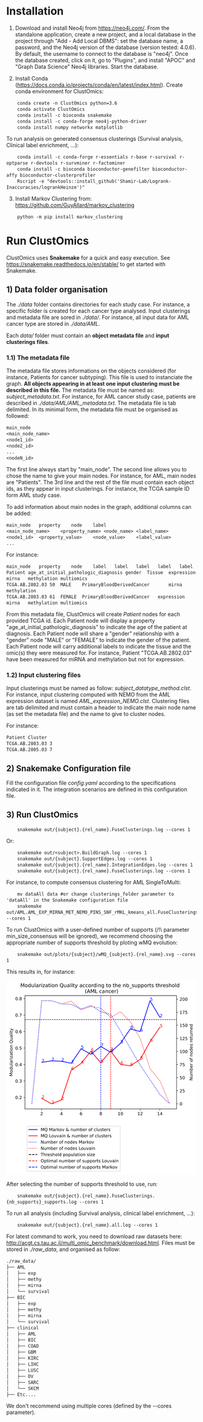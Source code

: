 # Installation

1) Download and install Neo4j from https://neo4j.com/.
From the standalone application, create a new project, and a local database  in the project through "Add - Add Local DBMS": set the database name, a password, and the Neo4j version of the database (version tested: 4.0.6). By default, the username to connect to the database is "neo4j". Once the database created, click on it, go to "Plugins", and install "APOC" and "Graph Data Science" Neo4j libraries. Start the database.

2) Install Conda (https://docs.conda.io/projects/conda/en/latest/index.html). Create conda environment for ClustOmics:

```
	conda create -n ClustOmics python=3.6
	conda activate ClustOmics
	conda install -c bioconda snakemake
 	conda install -c conda-forge neo4j-python-driver
	conda install numpy networkx matplotlib
```

To run analysis on generated consensus clusterings (Survival analysis, Clinical label enrichment, ...):

```
	conda install -c conda-forge r-essentials r-base r-survival r-optparse r-devtools r-survminer r-factominer
	conda install -c bioconda bioconductor-genefilter bioconductor-affy bioconductor-clusterprofiler
	Rscript -e "devtools::install_github('Shamir-Lab/Logrank-Inaccuracies/logrankHeinze')"
```

3) Install Markov Clustering from: https://github.com/GuyAllard/markov_clustering
```
	python -m pip install markov_clustering
```

# Run ClustOmics
ClustOmics uses **Snakemake** for a quick and easy execution. See https://snakemake.readthedocs.io/en/stable/ to get started with Snakemake.

## 1) Data folder organisation
The _./data_ folder contains directories for each study case. For instance, a specific folder is created for each cancer type analysed. Input clusterings and metadata file are sored in <i>./data/<subject></i>. For instance, all input data for AML cancer type are stored in <i>./data/AML</i>.

Each <i>data/<subject></i> folder must contain an **object metadata file** and **input clusterings files**.

### 1.1) The metadata file
The metadata file stores informations on the objects considered (for instance, Patients for cancer subtyping). This file is used to instanciate the graph. **All objects appearing in at least one input clustering must be described in this file.**
The metadata file must be named as: <i>subject_metadata.txt</i>. For instance, for AML cancer study case, patients are described in <i>./data/AML/AML_metadata.txt</i>.
The metadata file is tab delimited.
In its minimal form, the metadata file must be organised as followed:

```
main_node
<main_node_name>
<node1_id>
<node2_id>
...
<nodeN_id>
```

The first line always start by "main_node". The second line allows you to chose the name to give your main nodes. For instance, for AML, main nodes are "Patients". The 3rd line and the rest of the file must contain each object ids, as they appear in input clusterings. For instance, the TCGA sample ID form AML study case.

To add information about main nodes in the graph, additional columns can be added:

```
main_node	property	node	label
<main_node_name>	<property_name>	<node_name>	<label_name>
<node1_id>	<property_value>	<node_value>	<label_value>
...
```

For instance:

```
main_node	property	node	label	label	label	label	label
Patient	age_at_initial_pathologic_diagnosis	gender	Tissue	expression	mirna	methylation	multiomics
TCGA.AB.2802.03	50	MALE	PrimaryBloodDerivedCancer 		mirna	methylation
TCGA.AB.2803.03	61	FEMALE	PrimaryBloodDerivedCancer 	expression	mirna	methylation	multiomics
```

From this metadata file, ClustOmics will create _Patient_ nodes for each provided TCGA id. Each Patient node will display a property "age_at_initial_pathologic_diagnosis" to indicate the age of the patient at diagnosis. Each Patient node will share a "gender" relationship with a "gender" node "MALE" or "FEMALE" to indicate the gender of the patient. Each Patient node will carry additional labels to indicate the tissue and the omic(s) they were measured for. For instance, Patient "TCGA.AB.2802.03" have been measured for miRNA and methylation but not for expression.

### 1.2) Input clustering files
Input clusterings must be named as follow: <i>subject_datatype_method.clst</i>. For instance, input clustering computed with NEMO from the AML expression dataset is named <i>AML_expression_NEMO.clst</i>.
Clustering files are tab delimited and must contain a header to indicate the main node name (as set the metadata file) and the name to give to cluster nodes.

For instance:
```
Patient	Cluster
TCGA.AB.2803.03	3
TCGA.AB.2805.03	7
```

## 2) Snakemake Configuration file
Fill the configuration file <i>config.yaml</i> according to the specifications indicated in it. The integration scenarios are defined in this configuration file.

## 3) Run ClustOmics
```
	snakemake out/{subject}.{rel_name}.FuseClusterings.log --cores 1
```
Or:
```
	snakemake out/<subject>.BuildGraph.log --cores 1
	snakemake out/{subject}.SupportEdges.log --cores 1
	snakemake out/{subject}.{rel_name}.IntegrationEdges.log --cores 1
	snakemake out/{subject}.{rel_name}.FuseClusterings.log --cores 1
```

For instance, to compute consensus clustering for AML SingleToMulti:
```
	mv dataAll data #or change clusterings_folder parameter to 'dataAll' in the Snakemake configuration file
	snakemake out/AML.AML_EXP_MIRNA_MET_NEMO_PINS_SNF_rMKL_kmeans_all.FuseClusterings.log --cores 1
```

To run ClustOmics with a user-defined number of supports (/!\ parameter min_size_consensus will be ignored),
we recommend choosing the appropriate number of supports threshold by ploting wMQ evolution:

```
	snakemake out/plots/{subject}/wMQ_{subject}.{rel_name}.svg --cores 1
```

This results in, for instance:

![alt tag](https://raw.githubusercontent.com/galadrielbriere/ClustOmics/bf89187112d0ff7662e27623ae8ae4d6ef39bcae/outAll/plots/AML/wMQ_AML.AML_EXP_MIRNA_MET_NEMO_PINS_SNF_rMKL_kmeans_all.svg)

After selecting the number of supports threshold to use, run:
```
	snakemake out/{subject}.{rel_name}.FuseClusterings.{nb_supports}_supports.log --cores 1
```

To run all analysis (including Survival analysis, clinical label enrichment, ...):
```
	snakemake out/{subject}.{rel_name}.all.log --cores 1
```

For latest command to work, you need to download raw datasets here: http://acgt.cs.tau.ac.il/multi_omic_benchmark/download.html. Files must be stored in <i>./raw_data</i>, and organised as follow:
```
./raw_data/
├── AML
│   ├── exp
│   ├── methy
│   ├── mirna
│   └── survival
├── BIC
│   ├── exp
│   ├── methy
│   ├── mirna
│   └── survival
├── clinical
│   ├── AML
│   ├── BIC
│   ├── COAD
│   ├── GBM
│   ├── KIRC
│   ├── LIHC
│   ├── LUSC
│   ├── OV
│   ├── SARC
│   └── SKCM
├── Etc....

```

We don't recommend using multiple cores (defined by the --cores parameter).
